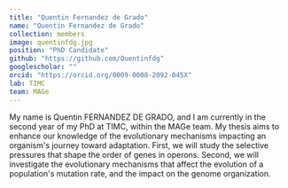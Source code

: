 ```yaml
---
title: "Quentin Fernandez de Grado"
name: "Quentin Fernandez de Grado"
collection: members
image: quentinfdg.jpg
position: "PhD Candidate"
github: "https://github.com/Quentinfdg"
googlescholar: ""
orcid: "https://orcid.org/0009-0008-2092-045X"
lab: TIMC
team: MAGe
---
```


My name is Quentin FERNANDEZ DE GRADO, and I am currently in the second year of my PhD at TIMC, within the MAGe team. My thesis aims to enhance our knowledge of the evolutionary mechanisms impacting an organism's journey toward adaptation. First, we will study the selective pressures that shape the order of genes in operons. Second, we will investigate the evolutionary mechanisms that affect the evolution of a population's mutation rate, and the impact on the genome organization.
